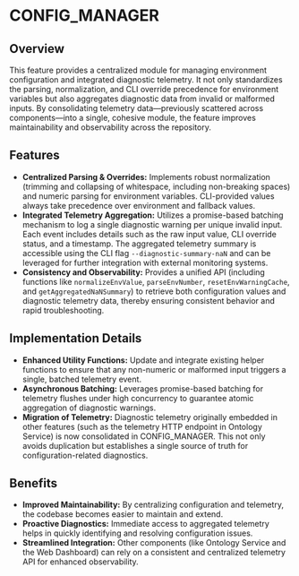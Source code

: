 # CONFIG_MANAGER

## Overview
This feature provides a centralized module for managing environment configuration and integrated diagnostic telemetry. It not only standardizes the parsing, normalization, and CLI override precedence for environment variables but also aggregates diagnostic data from invalid or malformed inputs. By consolidating telemetry data—previously scattered across components—into a single, cohesive module, the feature improves maintainability and observability across the repository.

## Features
- **Centralized Parsing & Overrides:** Implements robust normalization (trimming and collapsing of whitespace, including non-breaking spaces) and numeric parsing for environment variables. CLI-provided values always take precedence over environment and fallback values.
- **Integrated Telemetry Aggregation:** Utilizes a promise-based batching mechanism to log a single diagnostic warning per unique invalid input. Each event includes details such as the raw input value, CLI override status, and a timestamp. The aggregated telemetry summary is accessible using the CLI flag `--diagnostic-summary-naN` and can be leveraged for further integration with external monitoring systems.
- **Consistency and Observability:** Provides a unified API (including functions like `normalizeEnvValue`, `parseEnvNumber`, `resetEnvWarningCache`, and `getAggregatedNaNSummary`) to retrieve both configuration values and diagnostic telemetry data, thereby ensuring consistent behavior and rapid troubleshooting.

## Implementation Details
- **Enhanced Utility Functions:** Update and integrate existing helper functions to ensure that any non-numeric or malformed input triggers a single, batched telemetry event.
- **Asynchronous Batching:** Leverages promise-based batching for telemetry flushes under high concurrency to guarantee atomic aggregation of diagnostic warnings.
- **Migration of Telemetry:** Diagnostic telemetry originally embedded in other features (such as the telemetry HTTP endpoint in Ontology Service) is now consolidated in CONFIG_MANAGER. This not only avoids duplication but establishes a single source of truth for configuration-related diagnostics.

## Benefits
- **Improved Maintainability:** By centralizing configuration and telemetry, the codebase becomes easier to maintain and extend.
- **Proactive Diagnostics:** Immediate access to aggregated telemetry helps in quickly identifying and resolving configuration issues.
- **Streamlined Integration:** Other components (like Ontology Service and the Web Dashboard) can rely on a consistent and centralized telemetry API for enhanced observability.
